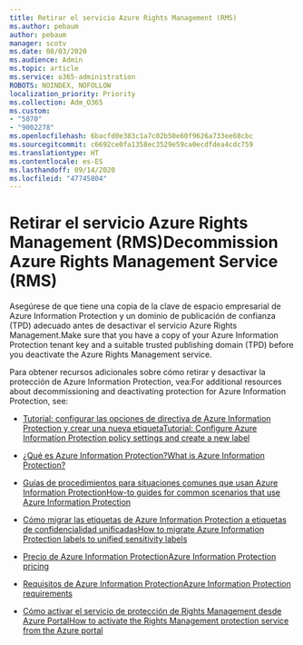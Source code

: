 ```yaml
---
title: Retirar el servicio Azure Rights Management (RMS)
ms.author: pebaum
author: pebaum
manager: scotv
ms.date: 08/03/2020
ms.audience: Admin
ms.topic: article
ms.service: o365-administration
ROBOTS: NOINDEX, NOFOLLOW
localization_priority: Priority
ms.collection: Adm_O365
ms.custom:
- "5070"
- "9002278"
ms.openlocfilehash: 6bacfd0e383c1a7c02b50e60f9626a733ee68cbc
ms.sourcegitcommit: c6692ce0fa1358ec3529e59ca0ecdfdea4cdc759
ms.translationtype: HT
ms.contentlocale: es-ES
ms.lasthandoff: 09/14/2020
ms.locfileid: "47745804"
---
```

# <a name="decommission-azure-rights-management-service-rms"></a><span data-ttu-id="ca832-102">Retirar el servicio Azure Rights Management (RMS)</span><span class="sxs-lookup"><span data-stu-id="ca832-102">Decommission Azure Rights Management Service (RMS)</span></span>

<span data-ttu-id="ca832-103">Asegúrese de que tiene una copia de la clave de espacio empresarial de Azure Information Protection y un dominio de publicación de confianza (TPD) adecuado antes de desactivar el servicio Azure Rights Management.</span><span class="sxs-lookup"><span data-stu-id="ca832-103">Make sure that you have a copy of your Azure Information Protection tenant key and a suitable trusted publishing domain (TPD) before you deactivate the Azure Rights Management service.</span></span>

<span data-ttu-id="ca832-104">Para obtener recursos adicionales sobre cómo retirar y desactivar la protección de Azure Information Protection, vea:</span><span class="sxs-lookup"><span data-stu-id="ca832-104">For additional resources about decommissioning and deactivating protection for Azure Information Protection, see:</span></span>

- [<span data-ttu-id="ca832-105">Tutorial: configurar las opciones de directiva de Azure Information Protection y crear una nueva etiqueta</span><span class="sxs-lookup"><span data-stu-id="ca832-105">Tutorial: Configure Azure Information Protection policy settings and create a new label</span></span>](https://docs.microsoft.com/azure/information-protection/get-started/infoprotect-quick-start-tutorial)
- [<span data-ttu-id="ca832-106">¿Qué es Azure Information Protection?</span><span class="sxs-lookup"><span data-stu-id="ca832-106">What is Azure Information Protection?</span></span>](https://docs.microsoft.com/azure/information-protection/what-is-information-protection)
- [<span data-ttu-id="ca832-107">Guías de procedimientos para situaciones comunes que usan Azure Information Protection</span><span class="sxs-lookup"><span data-stu-id="ca832-107">How-to guides for common scenarios that use Azure Information Protection</span></span>](https://docs.microsoft.com/azure/information-protection/how-to-guides)  
    
- [<span data-ttu-id="ca832-108">Cómo migrar las etiquetas de Azure Information Protection a etiquetas de confidencialidad unificadas</span><span class="sxs-lookup"><span data-stu-id="ca832-108">How to migrate Azure Information Protection labels to unified sensitivity labels</span></span>](https://docs.microsoft.com/azure/information-protection/configure-policy-migrate-labels)  
    
- [<span data-ttu-id="ca832-109">Precio de Azure Information Protection</span><span class="sxs-lookup"><span data-stu-id="ca832-109">Azure Information Protection pricing</span></span>](https://azure.microsoft.com/pricing/details/information-protection)  
    
- [<span data-ttu-id="ca832-110">Requisitos de Azure Information Protection</span><span class="sxs-lookup"><span data-stu-id="ca832-110">Azure Information Protection requirements</span></span>](https://docs.microsoft.com/azure/information-protection/get-started/requirements)  
    
- [<span data-ttu-id="ca832-111">Cómo activar el servicio de protección de Rights Management desde Azure Portal</span><span class="sxs-lookup"><span data-stu-id="ca832-111">How to activate the Rights Management protection service from the Azure portal</span></span>](https://docs.microsoft.com/azure/information-protection/deploy-use/activate-azure)